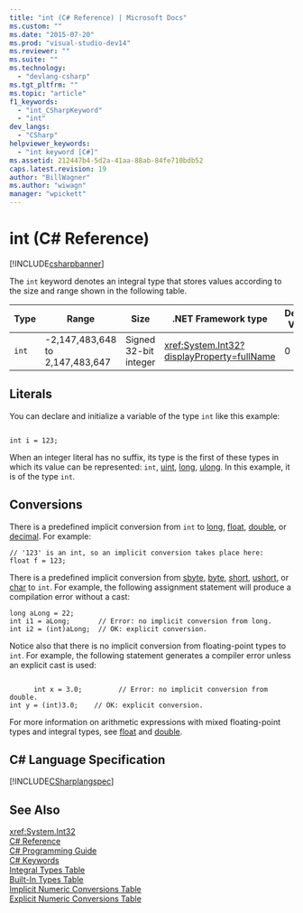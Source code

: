 ```yaml
---
title: "int (C# Reference) | Microsoft Docs"
ms.custom: ""
ms.date: "2015-07-20"
ms.prod: "visual-studio-dev14"
ms.reviewer: ""
ms.suite: ""
ms.technology: 
  - "devlang-csharp"
ms.tgt_pltfrm: ""
ms.topic: "article"
f1_keywords: 
  - "int_CSharpKeyword"
  - "int"
dev_langs: 
  - "CSharp"
helpviewer_keywords: 
  - "int keyword [C#]"
ms.assetid: 212447b4-5d2a-41aa-88ab-84fe710bdb52
caps.latest.revision: 19
author: "BillWagner"
ms.author: "wiwagn"
manager: "wpickett"
---
```

# int (C# Reference)
[!INCLUDE[csharpbanner](../../../csharp/includes/csharpbanner.md)]

The `int` keyword denotes an integral type that stores values according to the size and range shown in the following table.  
  
|Type|Range|Size|.NET Framework type|Default Value|  
|----------|-----------|----------|-------------------------|-------------------|  
|`int`|-2,147,483,648 to 2,147,483,647|Signed 32-bit integer|<xref:System.Int32?displayProperty=fullName>|0|  
  
## Literals  
 You can declare and initialize a variable of the type `int` like this example:  
  
```  
  
int i = 123;  
```  
  
 When an integer literal has no suffix, its type is the first of these types in which its value can be represented: `int`, [uint](../../../csharp/language-reference/keywords/uint.md), [long](../../../csharp/language-reference/keywords/long.md), [ulong](../../../csharp/language-reference/keywords/ulong.md). In this example, it is of the type `int`.  
  
## Conversions  
 There is a predefined implicit conversion from `int` to [long](../../../csharp/language-reference/keywords/long.md), [float](../../../csharp/language-reference/keywords/float.md), [double](../../../csharp/language-reference/keywords/double.md), or [decimal](../../../csharp/language-reference/keywords/decimal.md). For example:  
  
```  
// '123' is an int, so an implicit conversion takes place here:  
float f = 123;  
```  
  
 There is a predefined implicit conversion from [sbyte](../../../csharp/language-reference/keywords/sbyte.md), [byte](../../../csharp/language-reference/keywords/byte.md), [short](../../../csharp/language-reference/keywords/short.md), [ushort](../../../csharp/language-reference/keywords/ushort.md), or [char](../../../csharp/language-reference/keywords/char.md) to `int`. For example, the following assignment statement will produce a compilation error without a cast:  
  
```  
long aLong = 22;  
int i1 = aLong;       // Error: no implicit conversion from long.  
int i2 = (int)aLong;  // OK: explicit conversion.  
```  
  
 Notice also that there is no implicit conversion from floating-point types to `int`. For example, the following statement generates a compiler error unless an explicit cast is used:  
  
```  
  
      int x = 3.0;         // Error: no implicit conversion from double.  
int y = (int)3.0;    // OK: explicit conversion.  
```  
  
 For more information on arithmetic expressions with mixed floating-point types and integral types, see [float](../../../csharp/language-reference/keywords/float.md) and [double](../../../csharp/language-reference/keywords/double.md).  
  
## C# Language Specification  
 [!INCLUDE[CSharplangspec](../../../csharp/language-reference/keywords/includes/csharplangspec-md.md)]  
  
## See Also  
 <xref:System.Int32>   
 [C# Reference](../../../csharp/language-reference/index.md)   
 [C# Programming Guide](../../../csharp/programming-guide/index.md)   
 [C# Keywords](../../../csharp/language-reference/keywords/index.md)   
 [Integral Types Table](../../../csharp/language-reference/keywords/integral-types-table.md)   
 [Built-In Types Table](../../../csharp/language-reference/keywords/built-in-types-table.md)   
 [Implicit Numeric Conversions Table](../../../csharp/language-reference/keywords/implicit-numeric-conversions-table.md)   
 [Explicit Numeric Conversions Table](../../../csharp/language-reference/keywords/explicit-numeric-conversions-table.md)